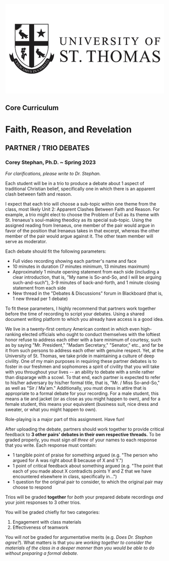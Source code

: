 ![University of St. Thomas - Core Curriculum](https://raw.githubusercontent.com/historical-theology/stthomas/main/ustlogo.jpg)
## Core Curriculum

# Faith, Reason, and Revelation

## PARTNER / TRIO DEBATES

### Corey Stephan, Ph.D. ~ Spring 2023

*For clarifications, please write to Dr. Stephan.*

Each student will be in a trio to produce a debate about 1 aspect of traditional Christian belief, specifically one in which there is an apparent clash between faith and reason.

I expect that each trio will choose a sub-topic within one theme from the class, most likely Unit 2: Apparent Clashes Between Faith and Reason. For example, a trio might elect to choose the Problem of Evil as its theme with St. Irenaeus's soul-making theodicy as its special sub-topic. Using the assigned reading from Irenaeus, one member of the pair would argue in favor of the position that Irenaeus takes in that excerpt, whereas the other member of the pair would argue against it. The other team member will serve as moderator.

Each debate should fit the following parameters:

* Full video recording showing each partner's name and face
* 10 minutes in duration (7 minutes minimum, 13 minutes maximum)
* Approximately 1 minute opening statement from each side (including a clear introduction, that is, "My name is So-and-So, and I will be arguing such-and-such"), 3-9 minutes of back-and-forth, and 1 minute closing statement from each side
* New thread in the "Debates & Discussions" forum in Blackboard (that is, 1 new thread per 1 debate)

To fit these parameters, I highly recommend that partners work together before the time of recording to script your debates. Using a shared document writing platform to which you already have access is a good idea.

We live in a twenty-first century American context in which even high-ranking elected officials who ought to conduct themselves with the loftiest honor refuse to address each other with a bare minimum of courtesy, such as by saying "Mr. President," "Madam Secretary," "Senator," etc., and far be it from such persons to address each other with genuine respect. Yet, at the University of St. Thomas, we take pride in maintaining a culture of deep civility. One of my main purposes in requiring these partner debates is to foster in our freshmen and sophomores a spirit of civility that you will take with you throughout your lives -- an ability to debate with a smile rather than disparage with a scowl. To that end, each partner is expected to refer to his/her adversary by his/her formal title, that is, "Mr. / Miss So-and-So," as well as "Sir / Ma'am." Additionally, you must dress in attire that is appropriate to a formal debate for your recording. For a male student, this means a tie and jacket (or as close as you might happen to own), and for a female student, this means your equivalent (business suit, nice dress and sweater, or what you might happen to own).

Role-playing is a major part of this assignment. Have fun!

After uploading the debate, partners should work together to provide critical feedback to **3 other pairs' debates in their own respective threads.** To be graded properly, you must sign *all three* of your names to each response that you write. Each response must contain:

* 1 tangible point of praise for something argued (e.g. "The person who argued for A was right about B because of X and Y.")
* 1 point of critical feedback about something argued (e.g. "The point that each of you made about X contradicts points Y and Z that we have encountered elsewhere in class, specifically in...")
* 1 question for the original pair to consider, to which the original pair may choose to respond

Trios will be graded **together** for *both* your prepared debate recordings *and* your joint responses to 3 other trios.

You will be graded chiefly for two categories:
1. Engagement with class materials
2. Effectiveness of teamwork

You will *not* be graded for argumentative merits (e.g. *Does Dr. Stephan agree?*). What matters is that you are *working together to consider the materials of the class in a deeper manner than you would be able to do without preparing a formal debate.*